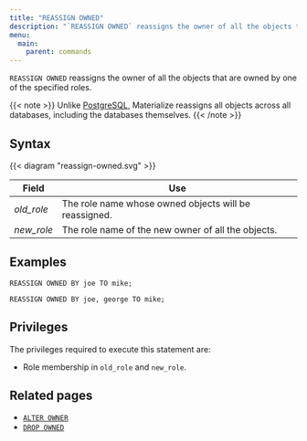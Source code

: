 ```yaml
---
title: "REASSIGN OWNED"
description: "`REASSIGN OWNED` reassigns the owner of all the objects that are owned by one of the specified roles."
menu:
  main:
    parent: commands
---
```


`REASSIGN OWNED` reassigns the owner of all the objects that are owned by one of the specified roles.

{{< note >}}
Unlike [PostgreSQL](https://www.postgresql.org/docs/current/sql-drop-owned.html), Materialize reassigns
all objects across all databases, including the databases themselves.
{{< /note >}}

## Syntax

{{< diagram "reassign-owned.svg" >}}

Field | Use
------|-----
_old_role_ | The role name whose owned objects will be reassigned.
_new_role_ | The role name of the new owner of all the objects.

## Examples

```mzsql
REASSIGN OWNED BY joe TO mike;
```

```mzsql
REASSIGN OWNED BY joe, george TO mike;
```

## Privileges

The privileges required to execute this statement are:

- Role membership in `old_role` and `new_role`.

## Related pages

- [`ALTER OWNER`](../alter-owner)
- [`DROP OWNED`](../drop-owned)

